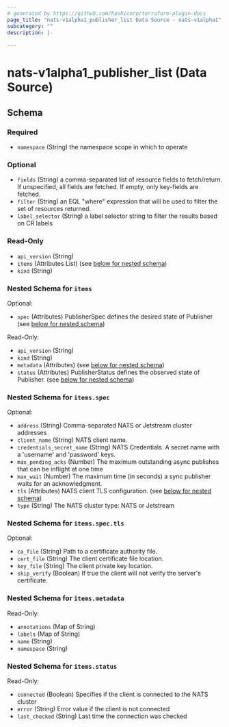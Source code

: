 ```yaml
---
# generated by https://github.com/hashicorp/terraform-plugin-docs
page_title: "nats-v1alpha1_publisher_list Data Source - nats-v1alpha1"
subcategory: ""
description: |-
  
---
```


# nats-v1alpha1_publisher_list (Data Source)





<!-- schema generated by tfplugindocs -->
## Schema

### Required

- `namespace` (String) the namespace scope in which to operate

### Optional

- `fields` (String) a comma-separated list of resource fields to fetch/return.  If unspecified, all fields are fetched.  If empty, only key-fields are fetched.
- `filter` (String) an EQL "where" expression that will be used to filter the set of resources returned.
- `label_selector` (String) a label selector string to filter the results based on CR labels

### Read-Only

- `api_version` (String)
- `items` (Attributes List) (see [below for nested schema](#nestedatt--items))
- `kind` (String)

<a id="nestedatt--items"></a>
### Nested Schema for `items`

Optional:

- `spec` (Attributes) PublisherSpec defines the desired state of Publisher (see [below for nested schema](#nestedatt--items--spec))

Read-Only:

- `api_version` (String)
- `kind` (String)
- `metadata` (Attributes) (see [below for nested schema](#nestedatt--items--metadata))
- `status` (Attributes) PublisherStatus defines the observed state of Publisher. (see [below for nested schema](#nestedatt--items--status))

<a id="nestedatt--items--spec"></a>
### Nested Schema for `items.spec`

Optional:

- `address` (String) Comma-separated NATS or Jetstream cluster addresses
- `client_name` (String) NATS client name.
- `credentials_secret_name` (String) NATS Credentials. A secret name with a 'username' and 'password' keys.
- `max_pending_acks` (Number) The maximum outstanding async publishes that can be inflight at one time
- `max_wait` (Number) The maximum time (in seconds) a sync publisher waits for an acknowledgment.
- `tls` (Attributes) NATS client TLS configuration. (see [below for nested schema](#nestedatt--items--spec--tls))
- `type` (String) The NATS cluster type: NATS or Jetstream

<a id="nestedatt--items--spec--tls"></a>
### Nested Schema for `items.spec.tls`

Optional:

- `ca_file` (String) Path to a certificate authority file.
- `cert_file` (String) The client certificate file location.
- `key_file` (String) The client private key location.
- `skip_verify` (Boolean) If true the client will not verify the server's certificate.



<a id="nestedatt--items--metadata"></a>
### Nested Schema for `items.metadata`

Read-Only:

- `annotations` (Map of String)
- `labels` (Map of String)
- `name` (String)
- `namespace` (String)


<a id="nestedatt--items--status"></a>
### Nested Schema for `items.status`

Read-Only:

- `connected` (Boolean) Specifies if the client is connected to the NATS cluster
- `error` (String) Error value if the client is not connected
- `last_checked` (String) Last time the connection was checked
